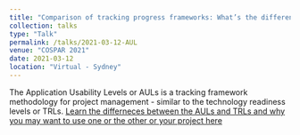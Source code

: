 ```yaml
---
title: "Comparison of tracking progress frameworks: What’s the difference and why should I use the AULs."
collection: talks
type: "Talk"
permalink: /talks/2021-03-12-AUL
venue: "COSPAR 2021"
date: 2021-03-12
location: "Virtual - Sydney"
---
```


The Application Usability Levels or AULs is a tracking framework methodology for project management - similar to the technology readiness levels or TRLs. [Learn the differneces between the AULs and TRLs and why you may want to use one or the other or your project here](https://youtu.be/vKVimlUDWiE) 
